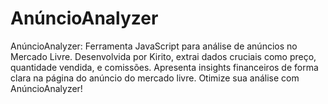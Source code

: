 # AnúncioAnalyzer
AnúncioAnalyzer: Ferramenta JavaScript para análise de anúncios no Mercado Livre. Desenvolvida por Kirito, extrai dados cruciais como preço, quantidade vendida, e comissões. Apresenta insights financeiros de forma clara na página do anúncio do mercado livre. Otimize sua análise com AnúncioAnalyzer!
